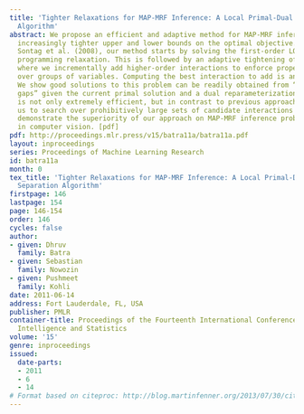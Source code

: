 ```yaml
---
title: 'Tighter Relaxations for MAP-MRF Inference: A Local Primal-Dual Gap based Separation
  Algorithm'
abstract: We propose an efficient and adaptive method for MAP-MRF inference that provides
  increasingly tighter upper and lower bounds on the optimal objective. Similar to
  Sontag et al. (2008), our method starts by solving the first-order LOCAL(G) linear
  programming relaxation. This is followed by an adaptive tightening of the relaxation
  where we incrementally add higher-order interactions to enforce proper marginalization
  over groups of variables. Computing the best interaction to add is an NP-hard problem.
  We show good solutions to this problem can be readily obtained from “local primal-dual
  gaps” given the current primal solution and a dual reparameterization vector. This
  is not only extremely efficient, but in contrast to previous approaches, also allows
  us to search over prohibitively large sets of candidate interactions to add. We
  demonstrate the superiority of our approach on MAP-MRF inference problems encountered
  in computer vision. [pdf]
pdf: http://proceedings.mlr.press/v15/batra11a/batra11a.pdf
layout: inproceedings
series: Proceedings of Machine Learning Research
id: batra11a
month: 0
tex_title: 'Tighter Relaxations for MAP-MRF Inference: A Local Primal-Dual Gap based
  Separation Algorithm'
firstpage: 146
lastpage: 154
page: 146-154
order: 146
cycles: false
author:
- given: Dhruv
  family: Batra
- given: Sebastian
  family: Nowozin
- given: Pushmeet
  family: Kohli
date: 2011-06-14
address: Fort Lauderdale, FL, USA
publisher: PMLR
container-title: Proceedings of the Fourteenth International Conference on Artificial
  Intelligence and Statistics
volume: '15'
genre: inproceedings
issued:
  date-parts:
  - 2011
  - 6
  - 14
# Format based on citeproc: http://blog.martinfenner.org/2013/07/30/citeproc-yaml-for-bibliographies/
---
```

